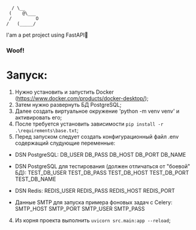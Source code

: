       / \__
     (    @\___
     /         O
    /   (_____/


I'am a pet project using FastAPI🐶
### Woof!

# Запуск:
1) Нужно установить и запустить Docker (https://www.docker.com/products/docker-desktop/);
2) Затем нужно развернуть БД PostgreSQL;
3) Далее создать виртуальное окружение 'python -m venv venv' и активировать его;
4) После требуется установить зависимости `pip install -r .\requirements\base.txt`;
5) Перед запуском следует создать конфигурационный файл .env содержащий слудующие переменные:
- DSN PostgreSQL:
DB_USER
DB_PASS
DB_HOST
DB_PORT
DB_NAME

- DSN PostgreSQL для тестирования (должен отличаться от "боевой" БД):
TEST_DB_USER
TEST_DB_PASS
TEST_DB_HOST
TEST_DB_PORT
TEST_DB_NAME

- DSN Redis:
REDIS_USER
REDIS_PASS
REDIS_HOST
REDIS_PORT

- Данные SMTP для запуска примера фоновых задач с Celery:
SMTP_HOST
SMTP_PORT
SMTP_USER
SMTP_PASS

4) Из корня проекта выполнить `uvicorn src.main:app --reload`;
